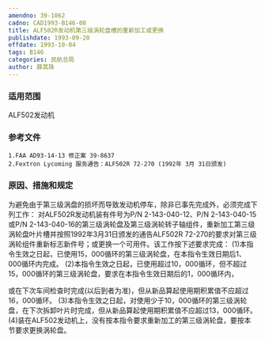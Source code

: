 ```yaml
---
amendno: 39-1062
cadno: CAD1993-B146-08
title: ALF502R发动机第三级涡轮盘槽的重新加工或更换
publishdate: 1993-09-20
effdate: 1993-10-04
tags: B146
categories: 民航总局
author: 薛其珠
---
```


### 适用范围 
ALF502发动机

### 参考文件
    1.FAA AD93-14-13 修正案 39-8637 
    2.Fextron Lycoming 服务通告：ALF502R 72-270 (1992年 3月 31日颁发) 

### 原因、措施和规定 
为避免由于第三级涡盘的损坏而导致发动机停车，除非已事先完成外，必须完成下列工作： 
    对ALF502R发动机装有件号为P/N 2-143-040-12、P/N 2-143-040-15或P/N 2-143-040-16的第三级涡轮盘及第三级涡轮转子轴组件，重新加工第三级涡轮盘叶片槽并按照1992年3月31日颁发的通告ALF502R 72-270的要求对第三级涡轮组件重新标志新件号；或更换一个可用件。该工作按下述要求完成： 
(1)本指令生效之日起，已使用15，000循环的第三级涡轮盘，在本指令生效日期后1、000循环内完成。 
(2)本指令生效之日起，已使用超过10，000循环，但不超过15，000循环的第三级涡轮盘，要求在本指令生效日期后的1，000循环内，

  
或在下次车间检查时完成(以后到者为准)，但从新品算起使用期积累值不应超过16，000循环。 
    (3)本指令生效之日起，对使用少于10，000循环的第三级涡轮盘，在下次拆卸叶片时完成，但从新品算起使用期积累值不应超过13，000循环。 
    (4)装在ALF502发动机上，没有按本指令要求重新加工的第三级涡轮盘，要按本节要求更换涡轮盘。


